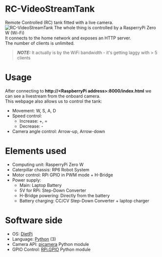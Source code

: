 # RC-VideoStreamTank
Remote Controlled (RC) tank fitted with a live camera.
![RC-VideoStreamTank](https://user-images.githubusercontent.com/37122127/119276177-ac8c1d00-bc19-11eb-803a-0365740db262.jpg)
The whole thing is controlled by a RasperryPi Zero W (Wi-Fi)  
It connects to the home network and exposes an HTTP server.  
The number of clients is unlimited.  
> **_NOTE:_** It actually is by the WiFi bandwidth - it's getting laggy with > 5 clients

# Usage
After connecting to **http://\<RaspberryPi address\>:8000/index.html** we can see a livestream from the onboard camera.  
This webpage also allows us to control the tank:  
* Movement: W, S, A, D  
* Speed control:  
  * Increase: +, =  
  * Decrease: -  
* Camera angle control: Arrow-up, Arrow-down  

# Elements used
* Computing unit: RasperryPi Zero W  
* Caterpillar chassis: RP6 Robot System  
* Motor control: RPi GPIO in PWM mode + H-Bridge  
* Power supply:  
  * Main: Laptop Battery  
  * 5V for RPi: Step-Down Converter  
  * H-Bridge powering: Directly from the battery  
  * Battery charging: CC/CV Step-Down Converter + laptop charger  

# Software side
* OS: [DietPi](https://dietpi.com/)
* Language: [Python](https://www.python.org/) (3)
* Camera API: [picamera](https://pypi.org/project/picamera/) Python module
* GPIO Control: [RPi.GPIO](https://pypi.org/project/RPi.GPIO/) Python module

